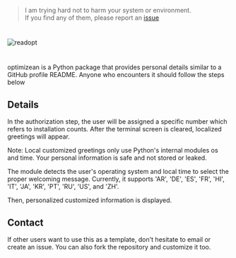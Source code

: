 > I am trying hard not to harm your system or environment.  
> If you find any of them, please report an [issue](https://github.com/optimizean/READO/issues/new/choose)

# 

![readopt](https://github.com/optimizean/READO/assets/172540472/fe0b3f31-d86d-46ed-bcb6-77174c46a425)

#

optimizean is a Python package that provides personal details similar to a GitHub profile README. Anyone who encounters it should follow the steps below

## Details
In the authorization step, the user will be assigned a specific number which refers to installation counts. After the terminal screen is cleared, localized greetings will appear.

Note: Local customized greetings only use Python's internal modules os and time. Your personal information is safe and not stored or leaked.

The module detects the user's operating system and local time to select the proper welcoming message. Currently, it supports 'AR', 'DE', 'ES', 'FR', 'HI', 'IT', 'JA', 'KR', 'PT', 'RU', 'US', and 'ZH'.

Then, personalized customized information is displayed.

## Contact
If other users want to use this as a template, don't hesitate to email or create an issue. You can also fork the repository and customize it too.
